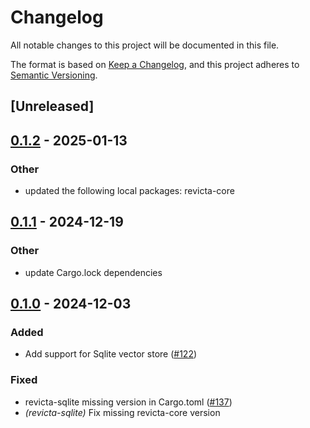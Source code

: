 # Changelog

All notable changes to this project will be documented in this file.

The format is based on [Keep a Changelog](https://keepachangelog.com/en/1.0.0/),
and this project adheres to [Semantic Versioning](https://semver.org/spec/v2.0.0.html).

## [Unreleased]

## [0.1.2](https://github.com/FredLandsley/revicta/compare/revicta-sqlite-v0.1.1...revicta-sqlite-v0.1.2) - 2025-01-13

### Other

- updated the following local packages: revicta-core

## [0.1.1](https://github.com/FredLandsley/revicta/compare/revicta-sqlite-v0.1.0...revicta-sqlite-v0.1.1) - 2024-12-19

### Other

- update Cargo.lock dependencies

## [0.1.0](https://github.com/FredLandsley/revicta/releases/tag/revicta-sqlite-v0.1.0) - 2024-12-03

### Added

- Add support for Sqlite vector store ([#122](https://github.com/FredLandsley/revicta/pull/122))

### Fixed

- revicta-sqlite missing version in Cargo.toml ([#137](https://github.com/FredLandsley/revicta/pull/137))
- *(revicta-sqlite)* Fix missing revicta-core version
